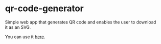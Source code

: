 # qr-code-generator

Simple web app that generates QR code and enables the user to download it as an SVG.

You can use it [here](https://eoikonomou.github.io/qr-code-generator/).
